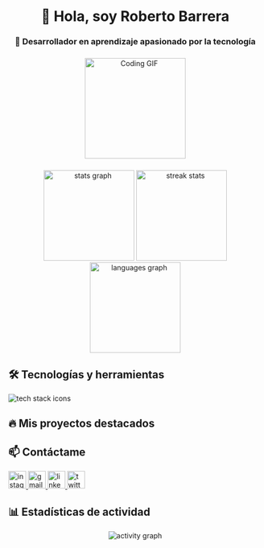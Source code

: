 <h1 align="center">👋 Hola, soy Roberto Barrera</h1>
<h3 align="center">🚀 Desarrollador en aprendizaje apasionado por la tecnología</h3>

###

<div align="center">
  <img src="https://media.giphy.com/media/LmNwrBhejkK9EFP504/giphy.gif" height="200" alt="Coding GIF" />
</div>

###

<div align="center">
  <img src="https://github-readme-stats.vercel.app/api?username=RobertoBarre25&hide_title=false&hide_rank=false&show_icons=true&include_all_commits=true&count_private=true&disable_animations=false&theme=radical&locale=en&hide_border=true" height="180" alt="stats graph" />
  <img src="https://github-readme-streak-stats.herokuapp.com/?user=RobertoBarre25&theme=radical&hide_border=true" height="180" alt="streak stats" />
  <img src="https://github-readme-stats.vercel.app/api/top-langs?username=RobertoBarre25&locale=en&hide_title=false&layout=compact&card_width=320&langs_count=8&theme=radical&hide_border=true" height="180" alt="languages graph" />
</div>

###

<h2 align="left">🛠️ Tecnologías y herramientas</h2>

<div align="left">
  <img src="https://skillicons.dev/icons?i=js,ts,react,nextjs,html,css,tailwind,nodejs,express,mongodb,mysql,vscode" alt="tech stack icons" />
</div>

###

<h2 align="left">🔥 Mis proyectos destacados</h2>


###

<h2 align="left">📫 Contáctame</h2>

<div align="left">
  <a href="https://www.instagram.com/roberto._barrera/" target="_blank">
    <img src="https://img.shields.io/badge/Instagram-E4405F?style=for-the-badge&logo=instagram&logoColor=white" height="35" alt="instagram" />
  </a>
  <a href="mailto:youremail@gmail.com" target="_blank">
    <img src="https://img.shields.io/badge/Gmail-D14836?style=for-the-badge&logo=gmail&logoColor=white" height="35" alt="gmail" />
  </a>
  <a href="https://linkedin.com/in/yourprofile" target="_blank">
    <img src="https://img.shields.io/badge/LinkedIn-0077B5?style=for-the-badge&logo=linkedin&logoColor=white" height="35" alt="linkedin" />
  </a>
  <a href="https://twitter.com/yourprofile" target="_blank">
    <img src="https://img.shields.io/badge/Twitter-1DA1F2?style=for-the-badge&logo=twitter&logoColor=white" height="35" alt="twitter" />
  </a>
</div>

###

<h2 align="left">📊 Estadísticas de actividad</h2>

<div align="center">
  <img src="https://github-profile-summary-cards.vercel.app/api/cards/profile-details?username=RobertoBarre25&theme=github_dark" alt="activity graph" />
</div>
